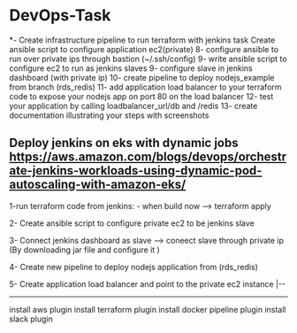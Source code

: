 # DevOps-Task


*- Create infrastructure pipeline to run terraform with jenkins
task
Create ansible script to configure application ec2(private)
8- configure ansible to run over private ips through bastion (~/.ssh/config)
9- write ansible script to configure ec2 to run  as jenkins slaves
9- configure slave in jenkins dashboard (with private ip)
10- create pipeline to deploy nodejs_example from branch (rds_redis)
11- add application load balancer to your terraform code to expose your nodejs app on port 80 on the load balancer
12- test your application by calling loadbalancer_url/db and /redis
13- create documentation illustrating your steps with screenshots

Deploy jenkins on eks with dynamic jobs
https://aws.amazon.com/blogs/devops/orchestrate-jenkins-workloads-using-dynamic-pod-autoscaling-with-amazon-eks/
-----------------------------------------


1-run terraform code from jenkins: 
    - when build now --> terraform apply 
    

2- Create ansible script to configure private ec2 to be jenkins slave 

3- Connect jenkins dashboard as slave --> coneect slave through private ip (By downloading jar file and configure it )

4- Create new pipeline to deploy nodejs application from (rds_redis)

5- Create application load balancer and point to the private ec2 instance |-- 





-----------------------------

install aws plugin 
install terraform plugin
install docker pipeline plugin
install slack plugin